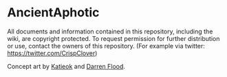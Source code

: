# AncientAphotic

All documents and information contained in this repository, including the wiki, are copyright protected. To request permission for further distribution or use, contact the owners of this repository. (For example via twitter: https://twitter.com/CrispClover)

Concept art by [Katieok](https://katieok.artstation.com) and [Darren Flood](https://flood.artstation.com).
